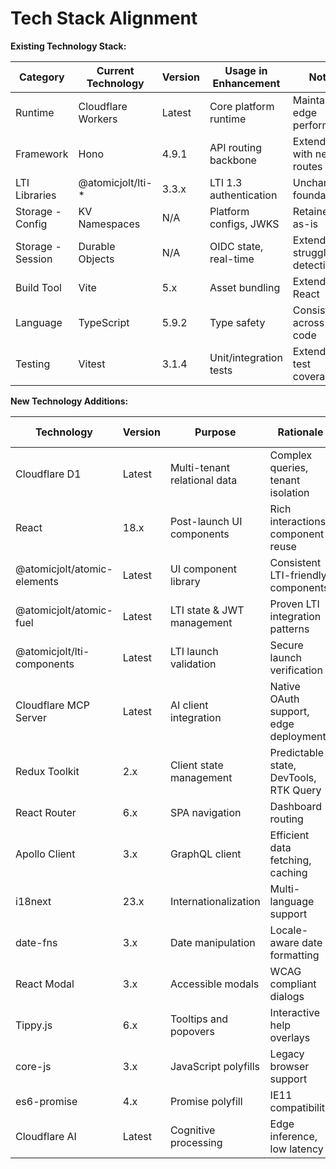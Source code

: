 # Tech Stack Alignment

**Existing Technology Stack:**

| Category          | Current Technology | Version | Usage in Enhancement   | Notes                           |
| ----------------- | ------------------ | ------- | ---------------------- | ------------------------------- |
| Runtime           | Cloudflare Workers | Latest  | Core platform runtime  | Maintains edge performance      |
| Framework         | Hono               | 4.9.1   | API routing backbone   | Extended with new routes        |
| LTI Libraries     | @atomicjolt/lti-\* | 3.3.x   | LTI 1.3 authentication | Unchanged, foundational         |
| Storage - Config  | KV Namespaces      | N/A     | Platform configs, JWKS | Retained as-is                  |
| Storage - Session | Durable Objects    | N/A     | OIDC state, real-time  | Extended for struggle detection |
| Build Tool        | Vite               | 5.x     | Asset bundling         | Extended for React              |
| Language          | TypeScript         | 5.9.2   | Type safety            | Consistent across new code      |
| Testing           | Vitest             | 3.1.4   | Unit/integration tests | Extended test coverage          |

**New Technology Additions:**

| Technology                  | Version | Purpose                      | Rationale                              | Integration Method            |
| --------------------------- | ------- | ---------------------------- | -------------------------------------- | ----------------------------- |
| Cloudflare D1               | Latest  | Multi-tenant relational data | Complex queries, tenant isolation      | New binding in wrangler.jsonc |
| React                       | 18.x    | Post-launch UI components    | Rich interactions, component reuse     | Vite configuration extension  |
| @atomicjolt/atomic-elements | Latest  | UI component library         | Consistent LTI-friendly components     | npm dependency                |
| @atomicjolt/atomic-fuel     | Latest  | LTI state & JWT management   | Proven LTI integration patterns        | Redux middleware              |
| @atomicjolt/lti-components  | Latest  | LTI launch validation        | Secure launch verification             | React component wrapper       |
| Cloudflare MCP Server       | Latest  | AI client integration        | Native OAuth support, edge deployment  | New worker route at /mcp      |
| Redux Toolkit               | 2.x     | Client state management      | Predictable state, DevTools, RTK Query | Client-side store             |
| React Router                | 6.x     | SPA navigation               | Dashboard routing                      | Post-launch pages only        |
| Apollo Client               | 3.x     | GraphQL client               | Efficient data fetching, caching       | Network layer with JWT auth   |
| i18next                     | 23.x    | Internationalization         | Multi-language support                 | React context provider        |
| date-fns                    | 3.x     | Date manipulation            | Locale-aware date formatting           | Utility functions             |
| React Modal                 | 3.x     | Accessible modals            | WCAG compliant dialogs                 | Component library             |
| Tippy.js                    | 6.x     | Tooltips and popovers        | Interactive help overlays              | React wrapper components      |
| core-js                     | 3.x     | JavaScript polyfills         | Legacy browser support                 | Runtime polyfills             |
| es6-promise                 | 4.x     | Promise polyfill             | IE11 compatibility                     | Runtime polyfill              |
| Cloudflare AI               | Latest  | Cognitive processing         | Edge inference, low latency            | Worker AI binding             |
